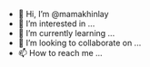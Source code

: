 - 👋 Hi, I’m @mamakhinlay
- 👀 I’m interested in ...
- 🌱 I’m currently learning ...
- 💞️ I’m looking to collaborate on ...
- 📫 How to reach me ...

<!---
mamakhinlay/mamakhinlay is a ✨ special ✨ repository because its `README.md` (this file) appears on your GitHub profile.
You can click the Preview link to take a look at your changes.
--->
